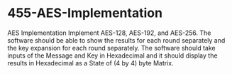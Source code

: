 # 455-AES-Implementation
AES Implementation Implement AES-128, AES-192, and AES-256. The software should be able to show the results for each round separately and the key expansion for each round separately. The software should take inputs of the Message and Key in Hexadecimal and it should display the results in Hexadecimal as a State of (4 by 4) byte Matrix.
